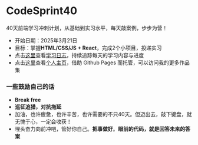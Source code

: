 # CodeSprint40
40天前端学习冲刺计划，从基础到实习水平，每天敲案例，步步为营！
- 开始日期：2025年3月21日
- 目标：掌握**HTML/CSS/JS + React**，完成2个小项目，投递实习
- 点击[这里](StudyDiary.md)查看[学习日志](StudyDiary.md)，持续追踪每天的学习内容与进度
- 点击[这里](https://stellerainn.github.io/CodeSprint40/)查看[个人主页](https://stellerainn.github.io/CodeSprint40/)，借助 Github Pages 而托管，可以访问我的更多作品集

### 一些鼓励自己的话
- **Break free**
- **巡征追猎，对抗拖延**
- 加油，也许疲惫，也许辛苦，也许需要的不只40天。但迈出去，敲下键盘，就无愧于心，一定会收获！
- 埋头奋力向前冲吧，管好你自己。**把事做好**。**眼前的代码，就是回答未来的答案**
